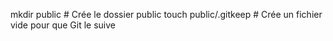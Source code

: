mkdir public  # Crée le dossier public
touch public/.gitkeep  # Crée un fichier vide pour que Git le suive
